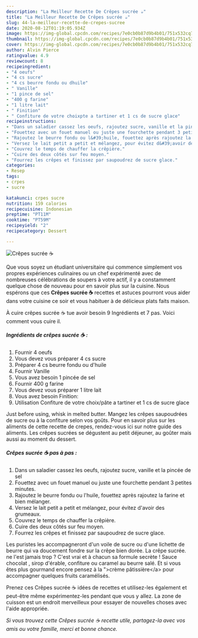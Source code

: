 ```yaml
---
description: "La Meilleur Recette De Crêpes sucrée ☕"
title: "La Meilleur Recette De Crêpes sucrée ☕"
slug: 44-la-meilleur-recette-de-crepes-sucree
date: 2020-08-12T01:19:05.934Z
image: https://img-global.cpcdn.com/recipes/7e0cb0b87d9b4b01/751x532cq70/crepes-sucree-☕-photo-principale-de-la-recette.jpg
thumbnail: https://img-global.cpcdn.com/recipes/7e0cb0b87d9b4b01/751x532cq70/crepes-sucree-☕-photo-principale-de-la-recette.jpg
cover: https://img-global.cpcdn.com/recipes/7e0cb0b87d9b4b01/751x532cq70/crepes-sucree-☕-photo-principale-de-la-recette.jpg
author: Alvin Pierce
ratingvalue: 4.9
reviewcount: 8
recipeingredient:
- "4 oeufs"
- "4 cs sucre"
- "4 cs beurre fondu ou dhuile"
- " Vanille"
- "1 pince de sel"
- "400 g farine"
- "1 litre lait"
- " Finition"
- " Confiture de votre choixpte a tartiner et 1 cs de sucre glace"
recipeinstructions:
- "Dans un saladier cassez les oeufs, rajoutez sucre, vanille et la pincée de sel"
- "Fouettez avec un fouet manuel ou juste une fourchette pendant 3 petites minutes."
- "Rajoutez le beurre fondu ou l&#39;huile, fouettez après rajoutez la farine et bien mélanger."
- "Versez le lait petit a petit et mélangez, pour évitez d&#39;avoir des grumeaux."
- "Couvrez le temps de chauffer la crêpière."
- "Cuire des deux côtés sur feu moyen."
- "Fourrez les crêpes et finissez par saupoudrez de sucre glace."
categories:
- Resep
tags:
- crpes
- sucre

katakunci: crpes sucre 
nutrition: 159 calories
recipecuisine: Indonesian
preptime: "PT11M"
cooktime: "PT59M"
recipeyield: "2"
recipecategory: Dessert

---
```



![Crêpes sucrée ☕](https://img-global.cpcdn.com/recipes/7e0cb0b87d9b4b01/751x532cq70/crepes-sucree-☕-photo-principale-de-la-recette.jpg)

Que vous soyez un étudiant universitaire qui commence simplement vos propres expériences culinaires ou un chef expérimenté avec de nombreuses célébrations de soupers à votre actif, il y a constamment quelque chose de nouveau pour en savoir plus sur la cuisine. Nous espérons que ces <strong> Crêpes sucrée ☕ </strong> recettes et astuces pourront vous aider dans votre cuisine ce soir et vous habituer à de délicieux plats faits maison.

<!--inarticleads1-->

À cuire crêpes sucrée ☕ tue avoir besoin 9 Ingrédients et 7 pas. Voici comment vous cuire il.

##### Ingrédients de crêpes sucrée ☕ :

1. Fournir 4 oeufs
1. Vous devez vous préparer 4 cs sucre
1. Préparer 4 cs beurre fondu ou d&#39;huile
1. Fournir  Vanille
1. Vous avez besoin 1 pincée de sel
1. Fournir 400 g farine
1. Vous devez vous préparer 1 litre lait
1. Vous avez besoin  Finition:
1. Utilisation  Confiture de votre choix/pâte a tartiner et 1 cs de sucre glace


Just before using, whisk in melted butter. Mangez les crêpes saupoudrées de sucre ou à la confiture selon vos goûts. Pour en savoir plus sur les aliments de cette recette de crepes, rendez-vous ici sur notre guide des aliments. Les crêpes sucrées se dégustent au petit déjeuner, au goûter mais aussi au moment du dessert. 

<!--inarticleads2-->

##### Crêpes sucrée ☕ pas à pas :

1. Dans un saladier cassez les oeufs, rajoutez sucre, vanille et la pincée de sel
1. Fouettez avec un fouet manuel ou juste une fourchette pendant 3 petites minutes.
1. Rajoutez le beurre fondu ou l&#39;huile, fouettez après rajoutez la farine et bien mélanger.
1. Versez le lait petit a petit et mélangez, pour évitez d&#39;avoir des grumeaux.
1. Couvrez le temps de chauffer la crêpière.
1. Cuire des deux côtés sur feu moyen.
1. Fourrez les crêpes et finissez par saupoudrez de sucre glace.


Les puristes les accompagneront d&#39;un voile de sucre ou d&#39;une lichette de beurre qui va doucement fondre sur la crêpe bien dorée. La crêpe sucrée. ne l&#39;est jamais trop ? C&#39;est vrai et à chacun sa formule secrète ! Sauce chocolat , sirop d&#39;érable, confiture ou caramel au beurre salé. Et si vous êtes plus gourmand encore pensez à la &#34;&gt;crème pâtissière&lt;/a&gt; pour accompagner quelques fruits caramélisés. 

<!--inarticleads1-->

<p>
Prenez ces Crêpes sucrée ☕ idées de recettes et utilisez-les également et peut-être même expérimentez-les pendant que vous y allez. La zone de cuisson est un endroit merveilleux pour essayer de nouvelles choses avec l'aide appropriée.
</p>

<p>
<i>Si vous trouvez cette Crêpes sucrée ☕ recette utile, partagez-la avec vos amis ou votre famille, merci et bonne chance.</i>
</p>
